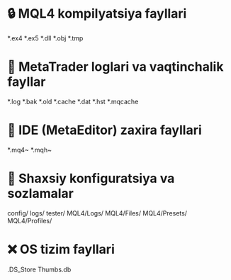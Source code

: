 # 🔒 MQL4 kompilyatsiya fayllari
*.ex4
*.ex5
*.dll
*.obj
*.tmp

# 🔄 MetaTrader loglari va vaqtinchalik fayllar
*.log
*.bak
*.old
*.cache
*.dat
*.hst
*.mqcache

# 💾 IDE (MetaEditor) zaxira fayllari
*.mq4~
*.mqh~

# 📁 Shaxsiy konfiguratsiya va sozlamalar
config/
logs/
tester/
MQL4/Logs/
MQL4/Files/
MQL4/Presets/
MQL4/Profiles/

# ❌ OS tizim fayllari
.DS_Store
Thumbs.db
